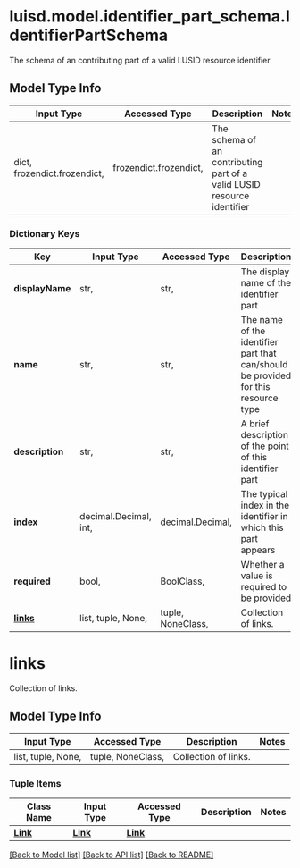 # luisd.model.identifier_part_schema.IdentifierPartSchema

The schema of an contributing part of a valid LUSID resource identifier

## Model Type Info
Input Type | Accessed Type | Description | Notes
------------ | ------------- | ------------- | -------------
dict, frozendict.frozendict,  | frozendict.frozendict,  | The schema of an contributing part of a valid LUSID resource identifier | 

### Dictionary Keys
Key | Input Type | Accessed Type | Description | Notes
------------ | ------------- | ------------- | ------------- | -------------
**displayName** | str,  | str,  | The display name of the identifier part | 
**name** | str,  | str,  | The name of the identifier part that can/should be provided for this resource type | 
**description** | str,  | str,  | A brief description of the point of this identifier part | 
**index** | decimal.Decimal, int,  | decimal.Decimal,  | The typical index in the identifier in which this part appears | value must be a 32 bit integer
**required** | bool,  | BoolClass,  | Whether a value is required to be provided | 
**[links](#links)** | list, tuple, None,  | tuple, NoneClass,  | Collection of links. | [optional] 

# links

Collection of links.

## Model Type Info
Input Type | Accessed Type | Description | Notes
------------ | ------------- | ------------- | -------------
list, tuple, None,  | tuple, NoneClass,  | Collection of links. | 

### Tuple Items
Class Name | Input Type | Accessed Type | Description | Notes
------------- | ------------- | ------------- | ------------- | -------------
[**Link**](Link.md) | [**Link**](Link.md) | [**Link**](Link.md) |  | 

[[Back to Model list]](../../README.md#documentation-for-models) [[Back to API list]](../../README.md#documentation-for-api-endpoints) [[Back to README]](../../README.md)

